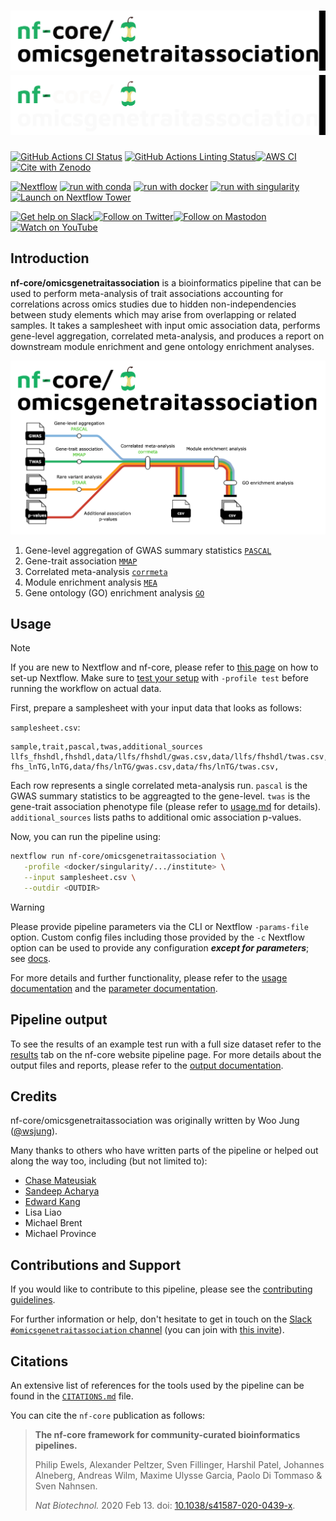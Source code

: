 # ![nf-core/omicsgenetraitassociation](docs/images/nf-core-omicsgenetraitassociation_logo_light.png#gh-light-mode-only) ![nf-core/omicsgenetraitassociation](docs/images/nf-core-omicsgenetraitassociation_logo_dark.png#gh-dark-mode-only)

[![GitHub Actions CI Status](https://github.com/nf-core/omicsgenetraitassociation/workflows/nf-core%20CI/badge.svg)](https://github.com/nf-core/omicsgenetraitassociation/actions?query=workflow%3A%22nf-core+CI%22)
[![GitHub Actions Linting Status](https://github.com/nf-core/omicsgenetraitassociation/workflows/nf-core%20linting/badge.svg)](https://github.com/nf-core/omicsgenetraitassociation/actions?query=workflow%3A%22nf-core+linting%22)[![AWS CI](https://img.shields.io/badge/CI%20tests-full%20size-FF9900?labelColor=000000&logo=Amazon%20AWS)](https://nf-co.re/omicsgenetraitassociation/results)[![Cite with Zenodo](http://img.shields.io/badge/DOI-10.5281/zenodo.XXXXXXX-1073c8?labelColor=000000)](https://doi.org/10.5281/zenodo.XXXXXXX)

[![Nextflow](https://img.shields.io/badge/nextflow%20DSL2-%E2%89%A523.04.0-23aa62.svg)](https://www.nextflow.io/)
[![run with conda](http://img.shields.io/badge/run%20with-conda-3EB049?labelColor=000000&logo=anaconda)](https://docs.conda.io/en/latest/)
[![run with docker](https://img.shields.io/badge/run%20with-docker-0db7ed?labelColor=000000&logo=docker)](https://www.docker.com/)
[![run with singularity](https://img.shields.io/badge/run%20with-singularity-1d355c.svg?labelColor=000000)](https://sylabs.io/docs/)
[![Launch on Nextflow Tower](https://img.shields.io/badge/Launch%20%F0%9F%9A%80-Nextflow%20Tower-%234256e7)](https://tower.nf/launch?pipeline=https://github.com/nf-core/omicsgenetraitassociation)

[![Get help on Slack](http://img.shields.io/badge/slack-nf--core%20%23omicsgenetraitassociation-4A154B?labelColor=000000&logo=slack)](https://nfcore.slack.com/channels/omicsgenetraitassociation)[![Follow on Twitter](http://img.shields.io/badge/twitter-%40nf__core-1DA1F2?labelColor=000000&logo=twitter)](https://twitter.com/nf_core)[![Follow on Mastodon](https://img.shields.io/badge/mastodon-nf__core-6364ff?labelColor=FFFFFF&logo=mastodon)](https://mstdn.science/@nf_core)[![Watch on YouTube](http://img.shields.io/badge/youtube-nf--core-FF0000?labelColor=000000&logo=youtube)](https://www.youtube.com/c/nf-core)

## Introduction

**nf-core/omicsgenetraitassociation** is a bioinformatics pipeline that can be used to perform meta-analysis of trait associations accounting for correlations across omics studies due to hidden non-independencies between study elements which may arise from overlapping or related samples. It takes a samplesheet with input omic association data, performs gene-level aggregation, correlated meta-analysis, and produces a report on downstream module enrichment and gene ontology enrichment analyses.

![nf-core/omicsgenetraitassociation metro map](docs/images/nf-core-omicgenetraitassociation_metro_map.png)

1. Gene-level aggregation of GWAS summary statistics [`PASCAL`](https://github.com/BergmannLab/PascalX)
2. Gene-trait association [`MMAP`](https://mmap.github.io/)
3. Correlated meta-analysis [`corrmeta`](https://github.com/wsjung/corrmeta) <!-- update link when on bioconductor -->
4. Module enrichment analysis [`MEA`](https://github.com/BergmannLab/PascalX)
5. Gene ontology (GO) enrichment analysis [`GO`](https://cran.r-project.org/web/packages/WebGestaltR/index.html)

## Usage

> [!NOTE]
> If you are new to Nextflow and nf-core, please refer to [this page](https://nf-co.re/docs/usage/installation) on how to set-up Nextflow. Make sure to [test your setup](https://nf-co.re/docs/usage/introduction#how-to-run-a-pipeline) with `-profile test` before running the workflow on actual data.

First, prepare a samplesheet with your input data that looks as follows:

`samplesheet.csv`:

```csv title="samplesheet.csv"
sample,trait,pascal,twas,additional_sources
llfs_fhshdl,fhshdl,data/llfs/fhshdl/gwas.csv,data/llfs/fhshdl/twas.csv,data/llfs/additional_sources.txt
fhs_lnTG,lnTG,data/fhs/lnTG/gwas.csv,data/fhs/lnTG/twas.csv,
```

Each row represents a single correlated meta-analysis run. `pascal` is the GWAS summary statistics to be aggreagted to the gene-level. `twas` is the gene-trait association phenotype file (please refer to [usage.md](docs/usage.md) for details). `additional_sources` lists paths to additional omic association p-values.

Now, you can run the pipeline using:

```bash
nextflow run nf-core/omicsgenetraitassociation \
   -profile <docker/singularity/.../institute> \
   --input samplesheet.csv \
   --outdir <OUTDIR>
```

> [!WARNING]
> Please provide pipeline parameters via the CLI or Nextflow `-params-file` option. Custom config files including those provided by the `-c` Nextflow option can be used to provide any configuration _**except for parameters**_;
> see [docs](https://nf-co.re/usage/configuration#custom-configuration-files).

For more details and further functionality, please refer to the [usage documentation](https://nf-co.re/omicsgenetraitassociation/usage) and the [parameter documentation](https://nf-co.re/omicsgenetraitassociation/parameters).

## Pipeline output

To see the results of an example test run with a full size dataset refer to the [results](https://nf-co.re/omicsgenetraitassociation/results) tab on the nf-core website pipeline page.
For more details about the output files and reports, please refer to the
[output documentation](https://nf-co.re/omicsgenetraitassociation/output).

## Credits

nf-core/omicsgenetraitassociation was originally written by Woo Jung ([@wsjung](https://github.com/wsjung)). <!-- TODO wsjung: include DOI to CMA paper when published -->

Many thanks to others who have written parts of the pipeline or helped out along the way too, including (but not limited to):

- [Chase Mateusiak](https://github.com/cmatKhan)
- [Sandeep Acharya](https://github.com/sandeepacharya464)
- [Edward Kang](https://github.com/edwardkang0925)
- Lisa Liao
- Michael Brent
- Michael Province

## Contributions and Support

If you would like to contribute to this pipeline, please see the [contributing guidelines](.github/CONTRIBUTING.md).

For further information or help, don't hesitate to get in touch on the [Slack `#omicsgenetraitassociation` channel](https://nfcore.slack.com/channels/omicsgenetraitassociation) (you can join with [this invite](https://nf-co.re/join/slack)).

## Citations

<!-- TODO nf-core: Add citation for pipeline after first release. Uncomment lines below and update Zenodo doi and badge at the top of this file. -->
<!-- If you use nf-core/omicsgenetraitassociation for your analysis, please cite it using the following doi: [10.5281/zenodo.XXXXXX](https://doi.org/10.5281/zenodo.XXXXXX) -->

An extensive list of references for the tools used by the pipeline can be found in the [`CITATIONS.md`](CITATIONS.md) file.

You can cite the `nf-core` publication as follows:

> **The nf-core framework for community-curated bioinformatics pipelines.**
>
> Philip Ewels, Alexander Peltzer, Sven Fillinger, Harshil Patel, Johannes Alneberg, Andreas Wilm, Maxime Ulysse Garcia, Paolo Di Tommaso & Sven Nahnsen.
>
> _Nat Biotechnol._ 2020 Feb 13. doi: [10.1038/s41587-020-0439-x](https://dx.doi.org/10.1038/s41587-020-0439-x).
